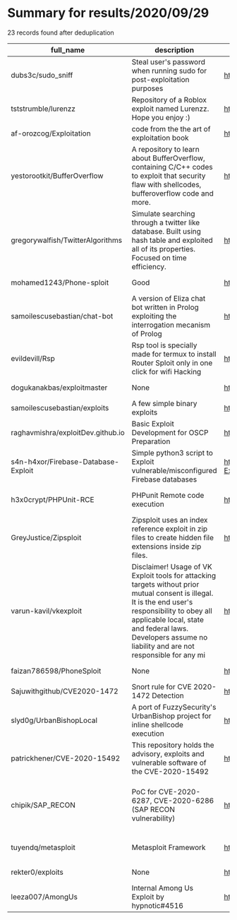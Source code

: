 
# Summary for results/2020/09/29
    
23 records found after deduplication

| full_name | description | html_url | matched_list | matched_count | pushed_at | size | stargazers_count | language | forks_count | vul_ids |
|-------------------------------------|------------------------------------------------------------------------------------------------------------------------------------------------------------------------------------------------------------------------------------------------------------------|--------------------------------------------------------|----------------------------------|-----------------|---------------------------|--------|--------------------|------------|---------------|------------------------------------|
| dubs3c/sudo_sniff | Steal user's password when running sudo for post-exploitation purposes | https://github.com/dubs3c/sudo_sniff | ['exploit'] | 1 | 2020-09-29 07:58:25+00:00 | 7 | 22 | C | 10 | [] |
| tststrumble/lurenzz | Repository of a Roblox exploit named Lurenzz. Hope you enjoy :) | https://github.com/tststrumble/lurenzz | ['exploit'] | 1 | 2020-09-29 13:35:51+00:00 | 6 | 0 | | 0 | [] |
| af-orozcog/Exploitation | code from the the art of exploitation book | https://github.com/af-orozcog/Exploitation | ['exploit'] | 1 | 2020-09-29 22:25:19+00:00 | 0 | 0 | | 0 | [] |
| yestorootkit/BufferOverflow | A repository to learn about BufferOverflow, containing C/C++ codes to exploit that security flaw with shellcodes, bufferoverflow code and more. | https://github.com/yestorootkit/BufferOverflow | ['exploit', 'shellcode'] | 2 | 2020-09-29 17:17:08+00:00 | 1 | 0 | C | 0 | [] |
| gregorywalfish/TwitterAlgorithms | Simulate searching through a twitter like database. Built using hash table and exploited all of its properties. Focused on time efficiency. | https://github.com/gregorywalfish/TwitterAlgorithms | ['exploit'] | 1 | 2020-09-29 17:05:25+00:00 | 5563 | 0 | Java | 0 | [] |
| mohamed1243/Phone-sploit | Good | https://github.com/mohamed1243/Phone-sploit | ['sploit'] | 1 | 2020-09-29 14:29:38+00:00 | 0 | 0 | | 0 | [] |
| samoilescusebastian/chat-bot | A version of Eliza chat bot written in Prolog exploiting the interrogation mecanism of Prolog | https://github.com/samoilescusebastian/chat-bot | ['exploit'] | 1 | 2020-09-29 14:21:07+00:00 | 9 | 0 | Prolog | 0 | [] |
| evildevill/Rsp | Rsp tool is specially made for termux to install Router Sploit only in one click for wifi Hacking | https://github.com/evildevill/Rsp | ['sploit'] | 1 | 2020-09-29 13:55:34+00:00 | 4 | 26 | Shell | 3 | [] |
| dogukanakbas/exploitmaster | None | https://github.com/dogukanakbas/exploitmaster | ['exploit'] | 1 | 2020-09-29 19:07:57+00:00 | 20 | 0 | Python | 0 | [] |
| samoilescusebastian/exploits | A few simple binary exploits | https://github.com/samoilescusebastian/exploits | ['exploit'] | 1 | 2020-09-29 10:40:11+00:00 | 21 | 0 | C | 0 | [] |
| raghavmishra/exploitDev.github.io | Basic Exploit Development for OSCP Preparation | https://github.com/raghavmishra/exploitDev.github.io | ['exploit'] | 1 | 2020-09-29 10:04:10+00:00 | 0 | 0 | | 0 | [] |
| s4n-h4xor/Firebase-Database-Exploit | Simple python3 script to Exploit vulnerable/misconfigured Firebase databases | https://github.com/s4n-h4xor/Firebase-Database-Exploit | ['exploit'] | 1 | 2020-09-29 17:08:32+00:00 | 3 | 0 | Python | 0 | [] |
| h3x0crypt/PHPUnit-RCE | PHPunit Remote code execution | https://github.com/h3x0crypt/PHPUnit-RCE | ['rce', 'remote code execution'] | 2 | 2020-09-29 12:42:38+00:00 | 4 | 2 | PHP | 2 | [] |
| GreyJustice/Zipsploit | Zipsploit uses an index reference exploit in zip files to create hidden file extensions inside zip files. | https://github.com/GreyJustice/Zipsploit | ['exploit'] | 1 | 2020-09-29 05:47:22+00:00 | 4 | 1 | PHP | 0 | [] |
| varun-kavil/vkexploit | Disclaimer! Usage of VK Exploit tools for attacking targets without prior mutual consent is illegal. It is the end user's responsibility to obey all applicable local, state and federal laws. Developers assume no liability and are not responsible for any mi | https://github.com/varun-kavil/vkexploit | ['exploit'] | 1 | 2020-09-29 06:20:49+00:00 | 73 | 2 | Python | 0 | [] |
| faizan786598/PhoneSploit | None | https://github.com/faizan786598/PhoneSploit | ['sploit'] | 1 | 2020-09-29 04:06:46+00:00 | 0 | 0 | | 0 | [] |
| Sajuwithgithub/CVE2020-1472 | Snort rule for CVE 2020-1472 Detection | https://github.com/Sajuwithgithub/CVE2020-1472 | ['cve-2'] | 1 | 2020-09-29 02:36:35+00:00 | 293 | 1 | | 0 | [] |
| slyd0g/UrbanBishopLocal | A port of FuzzySecurity's UrbanBishop project for inline shellcode execution | https://github.com/slyd0g/UrbanBishopLocal | ['shellcode'] | 1 | 2020-09-29 15:34:46+00:00 | 304 | 91 | C# | 22 | [] |
| patrickhener/CVE-2020-15492 | This repository holds the advisory, exploits and vulnerable software of the CVE-2020-15492 | https://github.com/patrickhener/CVE-2020-15492 | ['cve-2', 'exploit'] | 2 | 2020-09-29 13:45:44+00:00 | 782448 | 0 | Go | 1 | ['CVE-2020-15492'] |
| chipik/SAP_RECON | PoC for CVE-2020-6287, CVE-2020-6286 (SAP RECON vulnerability) | https://github.com/chipik/SAP_RECON | ['cve poc', 'vulnerability poc'] | 2 | 2020-09-29 17:20:12+00:00 | 22 | 184 | Python | 58 | ['CVE-2020-6286', 'CVE-2020-6287'] |
| tuyendq/metasploit | Metasploit Framework | https://github.com/tuyendq/metasploit | ['metasploit module OR payload'] | 1 | 2020-09-29 03:31:19+00:00 | 21 | 0 | nan | 0 | [] |
| rekter0/exploits | None | https://github.com/rekter0/exploits | ['exploit'] | 1 | 2020-09-29 13:57:07+00:00 | 7 | 30 | Python | 9 | [] |
| leeza007/AmongUs | Internal Among Us Exploit by hypnotic#4516 | https://github.com/leeza007/AmongUs | ['exploit'] | 1 | 2020-09-29 00:15:46+00:00 | 512 | 0 | | 0 | [] |
